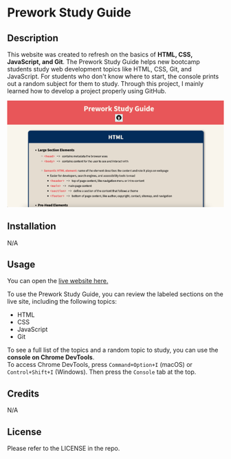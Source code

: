 # Prework Study Guide

## Description

This website was created to refresh on the basics of **HTML, CSS, JavaScript, and Git**. The Prework Study Guide helps new bootcamp students study web development topics like HTML, CSS, Git, and JavaScript. For students who don't know where to start, the console prints out a random subject for them to study. Through this project, I mainly learned how to develop a project properly using GitHub.  

![live website preview](assets/images/Prework%20Study%20Guide%20Preview.png)

## Installation

N/A

## Usage

You can open the [live website here.](jacob-medina.github.io/prework-study-guide/)  

To use the Prework Study Guide, you can review the labeled sections on the live site, including the following topics:
- HTML
- CSS
- JavaScript
- Git

To see a full list of the topics and a random topic to study, you can use the **console on Chrome DevTools**.  
To access Chrome DevTools, press `Command+Option+I` (macOS) or `Control+Shift+I` (Windows). Then press the `Console` tab at the top.

## Credits

N/A

## License

Please refer to the LICENSE in the repo.
